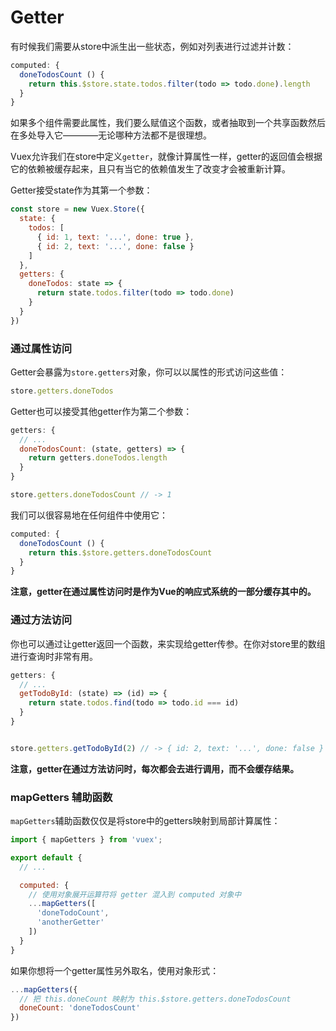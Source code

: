 # Getter

有时候我们需要从store中派生出一些状态，例如对列表进行过滤并计数：

```js
computed: {
  doneTodosCount () {
    return this.$store.state.todos.filter(todo => todo.done).length
  }
}
```

如果多个组件需要此属性，我们要么赋值这个函数，或者抽取到一个共享函数然后在多处导入它————无论哪种方法都不是很理想。

Vuex允许我们在store中定义`getter`，就像计算属性一样，getter的返回值会根据它的依赖被缓存起来，且只有当它的依赖值发生了改变才会被重新计算。

Getter接受state作为其第一个参数：

```js
const store = new Vuex.Store({
  state: {
    todos: [
      { id: 1, text: '...', done: true },
      { id: 2, text: '...', done: false }
    ]
  },
  getters: {
    doneTodos: state => {
      return state.todos.filter(todo => todo.done)
    }
  }
})
```

### 通过属性访问

Getter会暴露为`store.getters`对象，你可以以属性的形式访问这些值：

```js
store.getters.doneTodos
```

Getter也可以接受其他getter作为第二个参数：

```js
getters: {
  // ...
  doneTodosCount: (state, getters) => {
    return getters.doneTodos.length
  }
}

store.getters.doneTodosCount // -> 1
```

我们可以很容易地在任何组件中使用它：

```js
computed: {
  doneTodosCount () {
    return this.$store.getters.doneTodosCount
  }
}
```

**注意，getter在通过属性访问时是作为Vue的响应式系统的一部分缓存其中的。**


### 通过方法访问

你也可以通过让getter返回一个函数，来实现给getter传参。在你对store里的数组进行查询时非常有用。
```js
getters: {
  // ...
  getTodoById: (state) => (id) => {
    return state.todos.find(todo => todo.id === id)
  }
}


store.getters.getTodoById(2) // -> { id: 2, text: '...', done: false }
```

**注意，getter在通过方法访问时，每次都会去进行调用，而不会缓存结果。**



### mapGetters 辅助函数

`mapGetters`辅助函数仅仅是将store中的getters映射到局部计算属性：

```js
import { mapGetters } from 'vuex';

export default {
  // ...

  computed: {
    // 使用对象展开运算符将 getter 混入到 computed 对象中
    ...mapGetters([
      'doneTodoCount',
      'anotherGetter'
    ])
  }
}
```

如果你想将一个getter属性另外取名，使用对象形式：

```js
...mapGetters({
  // 把 this.doneCount 映射为 this.$store.getters.doneTodosCount
  doneCount: 'doneTodosCount'
})
```